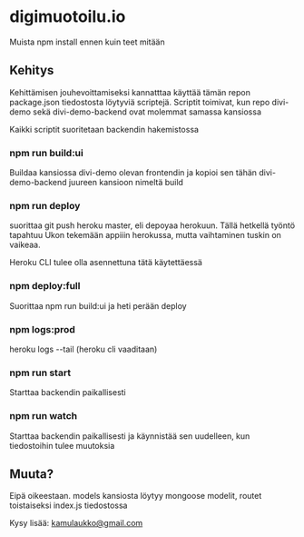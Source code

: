 # digimuotoilu.io

Muista npm install ennen kuin teet mitään

## Kehitys

Kehittämisen jouhevoittamiseksi kannatttaa käyttää tämän repon package.json tiedostosta löytyviä scriptejä. Scriptit toimivat, kun repo divi-demo sekä divi-demo-backend ovat molemmat samassa kansiossa

Kaikki scriptit suoritetaan backendin hakemistossa

### npm run build:ui

Buildaa kansiossa divi-demo olevan frontendin ja kopioi sen tähän divi-demo-backend juureen kansioon nimeltä build

### npm run deploy

suorittaa git push heroku master, eli depoyaa herokuun. Tällä hetkellä työntö tapahtuu Ukon tekemään appiiin herokussa, mutta vaihtaminen tuskin on vaikeaa. 

Heroku CLI tulee olla asennettuna tätä käytettäessä

### npm deploy:full

Suorittaa npm run build:ui ja heti perään deploy

### npm logs:prod

heroku logs --tail (heroku cli vaaditaan)

### npm run start

Starttaa backendin paikallisesti

### npm run watch

Starttaa backendin paikallisesti ja käynnistää sen uudelleen, kun tiedostoihin tulee muutoksia

## Muuta?

Eipä oikeestaan. models kansiosta löytyy mongoose modelit, routet toistaiseksi index.js tiedostossa

Kysy lisää: kamulaukko@gmail.com
